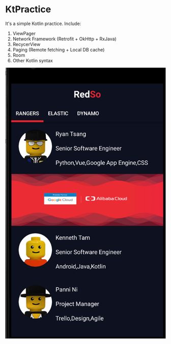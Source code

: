 # KtPractice
It's a simple Kotlin practice. 
Include:

1. ViewPager
2. Network Framework (Retrofit + OkHttp + RxJava)
3. RecycerView
4. Paging (Remote fetching + Local DB cache)
5. Room
6. Other Kotlin syntax

![image](https://github.com/Yomiamy/KtPractice/blob/main/ScreenShot.png)


